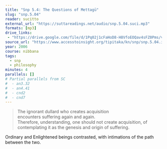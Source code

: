 ```yaml
---
title: "Snp 5.4: The Questions of Mettagū"
slug: "snp.5.04"
reader: sucitto
external_url: "https://suttareadings.net/audio/snp.5.04.suci.mp3"
formats: [mp3]
drive_links:
 - "https://drive.google.com/file/d/1Pq02j1cFaHoD8-H8VfoEOQav4sFZ0Pms/view?usp=drivesdk"
source_url: "https://www.accesstoinsight.org/tipitaka/kn/snp/snp.5.04.irel.html"
year: 2006
course: nibbana
tags:
  - snp
  - philosophy
minutes: 4
parallels: []
# Partial parallels from SC
#  - an3.32
#  - an4.41
#  - cnd2
#  - cnd7
---
```


> The ignorant dullard who creates acquisition  
encounters suffering again and again.  
Therefore, understanding, one should not create acquisition,  of
contemplating it as the genesis and origin of suffering.

Ordinary and Enlightened beings contrasted, with intimations of the path between the two.
